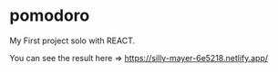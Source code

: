 # pomodoro

My First project solo with REACT. 

You can see the result here => https://silly-mayer-6e5218.netlify.app/

